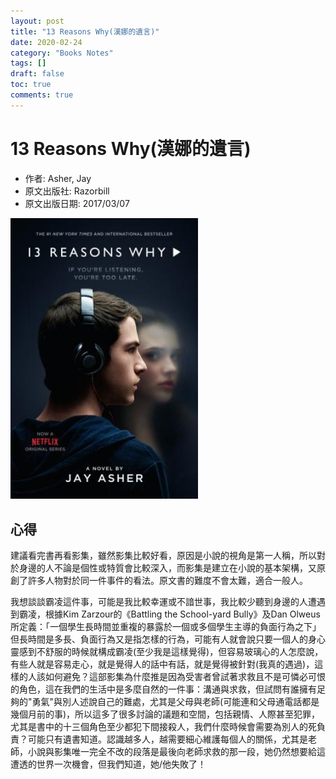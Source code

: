```yaml
---
layout: post
title: "13 Reasons Why(漢娜的遺言)"
date: 2020-02-24
category: "Books Notes"
tags: []
draft: false
toc: true
comments: true
---
```


# 13 Reasons Why(漢娜的遺言)
* 作者: Asher, Jay
* 原文出版社: Razorbill
* 原文出版日期: 2017/03/07

<img src="/assets/posts/13%20reason%20why.jpg" alt="" width="300"/>
<!-- more -->

## 心得
建議看完書再看影集，雖然影集比較好看，原因是小說的視角是第一人稱，所以對於身邊的人不論是個性或特質會比較深入，而影集是建立在小說的基本架構，又原創了許多人物對於同一件事件的看法。原文書的難度不會太難，適合一般人。

我想談談霸凌這件事，可能是我比較幸運或不諳世事，我比較少聽到身邊的人遭遇到霸凌，根據Kim Zarzour的《Battling the School-yard Bully》及Dan Olweus所定義：「一個學生長時間並重複的暴露於一個或多個學生主導的負面行為之下」但長時間是多長、負面行為又是指怎樣的行為，可能有人就會說只要一個人的身心靈感到不舒服的時候就構成霸凌(至少我是這樣覺得)，但容易玻璃心的人怎麼說，有些人就是容易走心，就是覺得人的話中有話，就是覺得被針對(我真的遇過)，這樣的人該如何避免？這部影集為什麼推是因為受害者曾試著求救且不是可憐必可恨的角色，這在我們的生活中是多麼自然的一件事：溝通與求救，但試問有誰擁有足夠的"勇氣"與別人述說自己的難處，尤其是父母與老師(可能連和父母通電話都是幾個月前的事)，所以這多了很多討論的議題和空間，包括親情、人際甚至犯罪，尤其是書中的十三個角色至少都犯下間接殺人，我們什麼時候會需要為別人的死負責？可能只有遺書知道。認識越多人，越需要細心維護每個人的關係，尤其是老師，小說與影集唯一完全不改的段落是最後向老師求救的那一段，她仍然想要給這遭透的世界一次機會，但我們知道，她/他失敗了！